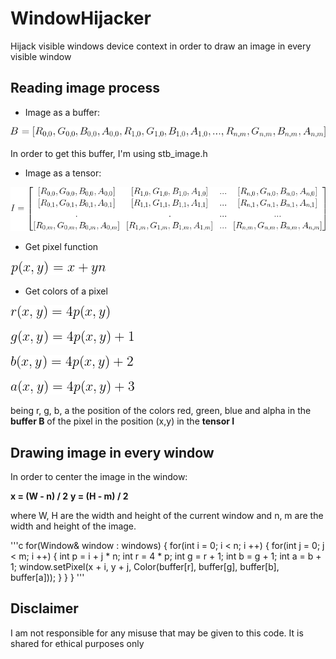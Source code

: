 # WindowHijacker
Hijack visible windows device context in order to draw an image in every visible window

## Reading image process

* Image as a buffer:

![alt text](https://github.com/MorcilloSanz/WindowHijacker/blob/main/img/imageBuffer.png)

In order to get this buffer, I'm using stb_image.h

* Image as a tensor:

![alt text](https://github.com/MorcilloSanz/WindowHijacker/blob/main/img/imageTensor.png)

* Get pixel function

![alt text](https://github.com/MorcilloSanz/WindowHijacker/blob/main/img/pfun.png)

* Get colors of a pixel

![alt text](https://github.com/MorcilloSanz/WindowHijacker/blob/main/img/rfun.png)

![alt text](https://github.com/MorcilloSanz/WindowHijacker/blob/main/img/gfun.png)

![alt text](https://github.com/MorcilloSanz/WindowHijacker/blob/main/img/bfun.png)

![alt text](https://github.com/MorcilloSanz/WindowHijacker/blob/main/img/afun.png)

being r, g, b, a the position of the colors red, green, blue and alpha in the **buffer B** of the pixel in the position (x,y) in the **tensor I**

## Drawing image in every window
In order to center the image in the window:

**x = (W - n) / 2**
**y = (H - m) / 2**

where W, H are the width and height of the current window and n, m are the width and height of the image.

'''c
  for(Window& window : windows) {
    for(int i = 0; i < n; i ++) {
      for(int j = 0; j < m; i ++) {
        int p = i + j * n;
        int r = 4 * p;
        int g = r + 1;
        int b = g + 1;
        int a = b + 1;
        window.setPixel(x + i, y + j, Color(buffer[r], buffer[g], buffer[b], buffer[a]));
      }
    }
  }
'''

## Disclaimer

I am not responsible for any misuse that may be given to this code. It is shared for ethical purposes only
